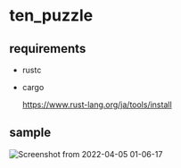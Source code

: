 # ten_puzzle

## requirements

- rustc
- cargo

  https://www.rust-lang.org/ja/tools/install

## sample

![Screenshot from 2022-04-05 01-06-17](https://user-images.githubusercontent.com/61746742/161586224-9e729227-14ee-4c8c-af5c-930982739c14.png)
